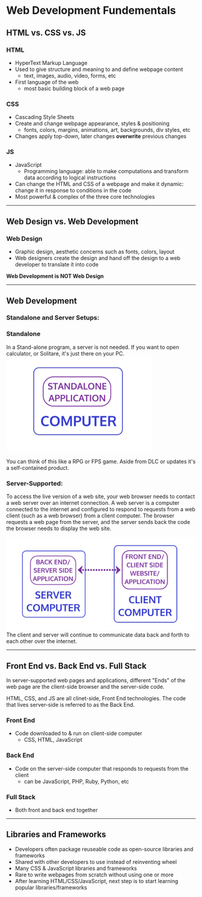 # Web Development Fundementals

## HTML vs. CSS vs. JS

### HTML
- HyperText Markup Language
- Used to give structure and meaning to and define webpage content 
    - text, images, audio, video, forms, etc
- First language of the web 
    - most basic building block of a web page

### CSS
- Cascading Style Sheets
- Create and change webpage appearance, styles & positioning 
    - fonts, colors, margins, animations, art, backgrounds, div styles, etc
- Changes apply top-down, later changes **overwrite** previous changes

### JS
- JavaScript
    - Programming language: able to make computations and transform data according to logical instructions
- Can change the HTML and CSS of a webpage and make it dynamic: change it in response to conditions in the code
- Most powerful & complex of the three core technologies

---

## Web Design vs. Web Development
### Web Design
- Graphic design, aesthetic concerns such as fonts, colors, layout
- Web designers create the design and hand off the design to a web developer to translate it into code

**Web Development is NOT Web Design**

---

## Web Development

### Standalone and Server Setups:
### Standalone 

In a Stand-alone program, a server is not needed. If you want to open calculator, or Solitare, it's just there on your PC. 
<img src="../images/standalone_PC.png">

You can think of this like a RPG or FPS game. Aside from DLC or updates it's a self-contained product.

### Server-Supported:

To access the live version of a web site, your web browser needs to contact a web server over an internet connection. 
A web server is a computer connected to the internet and configured to respond to requests from a web client (such as a web browser) from a client computer.
The browser requests a web page from the server, and the server sends back the code the browser needs to display the web site.
    
<img src="../images/server-client.png">
The client and server will continue to communicate data back and forth to each other over the internet. 

---

## Front End vs. Back End vs. Full Stack
     
In server-supported web pages and applications, different "Ends" of the web page are the client-side browser and the server-side code. 

HTML, CSS, and JS are all clinet-side, Front End technologies. 
The code that lives server-side is referred to as the Back End. 






### Front End
- Code downloaded to & run on client-side computer 
    - CSS, HTML, JavaScript

### Back End
- Code on the server-side computer that responds to requests from the client 
    - can be JavaScript, PHP, Ruby, Python, etc

### Full Stack 
 - Both front and back end together



---


## Libraries and Frameworks
- Developers often package reuseable code as open-source libraries and frameworks
- Shared with other developers to use instead of reinventing wheel 
- Many CSS & JavaScript libraries and frameworks
- Rare to write webpages from scratch without using one or more
- After learning HTML/CSS/JavaScript, next step is to start learning popular libraries/frameworks